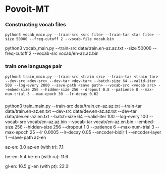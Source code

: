 # Povoit-MT

### Constructing vocab files
```
python3 vocab_main.py --train-src <src file> --train-tar <tar file> --size 50000 --freq-cutoff 2 --vocab-file vocab.bin
```
python3 vocab_main.py --train-src data/train.en-az.az.txt --size 50000 --freq-cutoff 2 --vocab-src vocab/en-az.az.bin

### train one language pair
```
python3 train_main.py --train-src <train src> --train-tar <train tar> --dev-src <dev-src> --dev-tar <dev-tar> --batch-size 64 --valid-iter 500 --log-every 2000 --save-path <save path> --vocab-src <vocab src> --embed-size 256 --hidden-size 256 --dropout 0.8 --patience 8 --max-num-trial 3 --max-epoch 30 --lr-decay 0.02
```

### 
python3 train_main.py --train-src data/train.en-az.az.txt --train-tar data/train.en-az.en.txt --dev-src data/dev.en-az.az.txt --dev-tar data/dev.en-az.en.txt --batch-size 64 --valid-iter 100 --log-every 100 --vocab-src vocab/en-az.az.bin --vocab-tar vocab/en-az.en.bin --embed-size 256 --hidden-size 256 --dropout 1.0 --patience 6 --max-num-trial 3  --max-epoch 25 --lr 0.0005 --lr-decay 0.05 --encoder-bidir 1 --encoder-layer 1 --save-path az-en

az-en: 3.0
az-en (with tr): 7.1

be-en: 5.4
be-en (with ru): 11.6

gl-en: 16.5
gl-en (with pt): 22.0